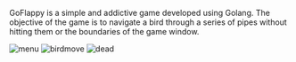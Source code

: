 GoFlappy is a simple and addictive game developed using Golang. The objective of the game is to navigate a bird through a series of pipes without hitting them or the boundaries of the game window.

![menu](https://github.com/KumarPriyanshu28/goflappy/assets/81266714/b475ce54-6929-47fe-9bbf-841fa2cce466)
![birdmove](https://github.com/KumarPriyanshu28/goflappy/assets/81266714/8268cdb6-21af-4952-bb04-ce8d108a6774)
![dead](https://github.com/KumarPriyanshu28/goflappy/assets/81266714/f370f6ee-aebc-43be-90b2-6b39176ce0be)
